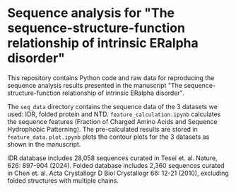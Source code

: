 # Sequence analysis for "The sequence-structure-function relationship of intrinsic ERalpha disorder"

This repository contains Python code and raw data for reproducing the sequence analysis results presented in the manuscript "The sequence-structure-function relationship of intrinsic ERalpha disorder".

The `seq_data` directory contains the sequence data of the 3 datasets we used: IDR, folded protein and NTD.
`feature_calculation.ipynb` calculates the sequence features (Fraction of Charged Amino Acids and Sequence Hydrophobic Patterning). The pre-calculated results are stored in `feature_data`.
`plot.ipynb` plots the contour plots for the 3 datasets as shown in the manuscript.

IDR database includes 28,058 sequences curated in Tesei et. al. Nature, 626: 897-904 (2024). Folded database includes 2,360 sequences curated in Chen et. al. Acta Crystallogr D Biol Crystallogr 66: 12-21 (2010), excluding folded structures with multiple chains.
